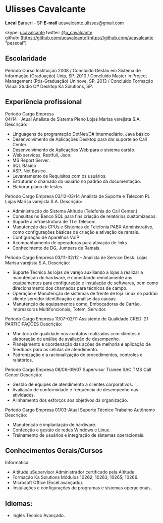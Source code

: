 # Ulisses Cavalcante

**Local** Barueri - SP
**E-mail** ucavalcante.ulisses@gmail.com 

skype: [ucavalcante](ucavalcante "pessoal")
twitter: [@u_cavalcante](http://twitter.com/u_cavalcante "pessoal")  
github: [https://github.com/ucavalcante](https://github.com/ucavalcante "pessoal")


## Escolaridade 
Período                     Curso							Instituição 
2008 / Concluído        Gestão em Sistema de Informação (Graduação) 	Unip, SP. 
2010 / Concluído        Master in Project Management (Pós-Graduação) 	Uninove, SP. 
2013 / Concluído        Formação Visual Studio C# Desktop		Ka Solutions, SP. 


## Experiência profissional 

Período                       Cargo                                        Empresa                 
04/14 - Atual      Analista de Sistema Pleno                 Lojas Marisa varejista S.A.
Descrição:  

*	Linguagens de programação DotNet/C# Intermediário, Java básico
*	Desenvolvimento de Aplicações Desktop para dar suporte ao Call Center.
*	Desenvolvimento de Aplicações Web para o sistema cartão.
*	Web services, Restfull, Json.
*	MS Report Server.
*	SQL Básico
*	ASP. Net Básico.
*	Levantamento de Requisitos com os usuários.
*	Estruturar o chamado do usuário no padrão da documentação.
*	Elaborar plano de testes.


Período		Cargo 				Empresa
03/12-03/14	Analista de Suporte e Telecom PL 	Lojas Marisa varejista S.A.
	Descrição:
*	Administração do Sistema Altitude (Telefonia do Call Center.).
*	Consultas no Banco SQL para fins criação de relatórios customizados.
*	Suporte a infraestrutura de TI e Telecom.
*	Manutenção das CPUs e Sistemas de Telefonia PABX Administrativo, como configurações básicas de criação e ativação de ramais.
*	Configuração de Aparelhos VoIP
*	Acompanhamento de operadoras para ativação de links
*	Conhecimento de DG, Jumpers de Ramais.


Período		Cargo 				Empresa
03/11-02/12   -	Analista de Service Desk.		Lojas Marisa varejista S.A.
	Descrição:
*	Suporte Técnico às lojas de varejo auxiliando a lojas a realizar a manutenção do hardware, e conectando remotamente aos equipamentos para configuração e instalação de softwares, bem como direcionamento dos chamados para técnicos de campo.
*	Operação e Manutenção de sistemas de frente de loja Linux no padrão cliente servidor identificação e análise das causas.
*	Manutenção de equipamentos como, Emboçadoras de Cartão, Impressoras Multifuncionais, Totem, Servidor.


Período 		Cargo 				Empresa
11/07-02/11	Assistente de Qualidade		CREDI 21 PARTICIPAÇÕES 
Descrição:
*	Monitoria de qualidade nos contatos realizados com clientes e elaboração de análise de avaliação de desempenho.
*	Planejamento e coordenação das ações de melhoria e aplicação de feedback para as células de atendimento.
*	Padronização e a racionalização de procedimentos, controles e relatórios.
 
Período		Cargo				Empresa
08/06-09/07	Supervisor Trainee SAC		TMS Call Center
Descrição:
*	Gestão de equipes de atendimento a clientes corporativos.
*	Avaliação de conformidade e frequência de desempenho das atividades.
*	Alinhamento dos esforços aos objetivos da organização.


Período		Cargo 				Empresa
01/03-Atual	Suporte Técnico			Trabalho Autônomo 
Descrição:
*	Manutenção e implantação de hardware.
*	Confecção e gestão de redes Windows e Linux.
*	Treinamento de usuários e integração de sistemas operacionais.
 
 
## Conhecimentos Gerais/Cursos
Informática: 
*	Altitude uSupervisor Administrador certificado pela Altitude.
*	Formação Ka Solutions Módulos 10262; 10263; 10265; 10266.
*	Microsoft Office (Excel avançado).
*	Instalações e configurações de programas e sistemas operacionais.
 
## Idiomas: 
*	Inglês Técnico Avançado.
